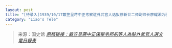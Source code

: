 ```yaml
---
layout: post
title: "[待录入]1939/10/17戴笠呈蒋中正考察驻外武官人选拟荐新廿二师副师长廖耀湘为驻法武官"
category: "Liao's Tele"
---
```



> 来源：国史馆 [*原档链接：戴笠呈蔣中正保舉毛邦初等人為駐外武官人選文電日報表*](https://ahonline.drnh.gov.tw/index.php?act=Display/image/5894494lwAIpp3#78C)